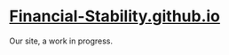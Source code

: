 # [Financial-Stability.github.io](https://financial-stability.github.io/)

Our site, a work in progress.
